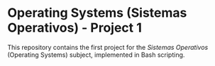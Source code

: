 # Operating Systems (Sistemas Operativos) - Project 1

This repository contains the first project for the _Sistemas Operativos_ (Operating Systems) subject, implemented in Bash scripting.
